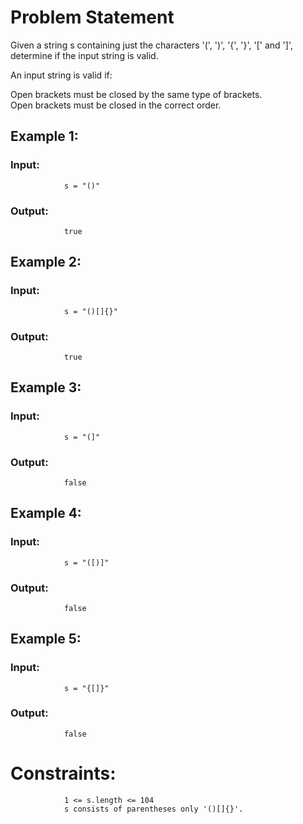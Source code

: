 # Problem Statement  
  
Given a string s containing just the characters '(', ')', '{', '}', '[' and ']', determine if the input string is valid.  

An input string is valid if:  
  
Open brackets must be closed by the same type of brackets.  
Open brackets must be closed in the correct order.  
   
  
## Example 1:  
  
### Input:
                s = "()"
### Output:
                true
## Example 2:  
  
### Input:
                s = "()[]{}"
### Output:
                true
## Example 3:  
  
### Input:
                s = "(]"
### Output:
                false
## Example 4:  
  
### Input:
                s = "([)]"
### Output:
                false
## Example 5:  
  
### Input:
                s = "{[]}"
### Output:
                false

# Constraints:

                1 <= s.length <= 104
                s consists of parentheses only '()[]{}'.
